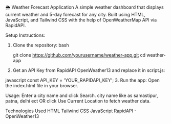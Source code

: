 🌦️ Weather Forecast Application
A simple weather dashboard that displays current weather and 5-day forecast for any city. Built using HTML, JavaScript, and Tailwind CSS with the help of OpenWeatherMap API via RapidAPI.

Setup Instructions: 
   1. Clone the repository:
   bash

      git clone https://github.com/yourusername/weather-app.git
      cd weather-app

   2. Get an API Key from RapidAPI OpenWeather13 and replace it in script.js:

   javascript
      const API_KEY = 'YOUR_RAPIDAPI_KEY';
   3. Run the app:
      Open the index.html file in your browser.

Usage:
   Enter a city name and click Search. city name like as samastipur, patna, delhi ect
   OR click Use Current Location to fetch weather data.

Technologies Used
   HTML
   Tailwind CSS
   JavaScript
   RapidAPI - OpenWeather13
